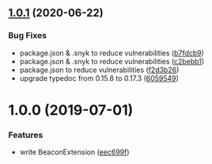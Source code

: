 ## [1.0.1](https://github.com/dbartholomae/redux-dynamic-modules-beacon/compare/1.0.0...1.0.1) (2020-06-22)


### Bug Fixes

* package.json & .snyk to reduce vulnerabilities ([b7fdcb9](https://github.com/dbartholomae/redux-dynamic-modules-beacon/commit/b7fdcb98b34d9f6c3f8a448f9878f1a43c454979))
* package.json & .snyk to reduce vulnerabilities ([c2bebb1](https://github.com/dbartholomae/redux-dynamic-modules-beacon/commit/c2bebb168a6747a7c0518a3bb721f23c72a4b0aa))
* package.json to reduce vulnerabilities ([f2d3b26](https://github.com/dbartholomae/redux-dynamic-modules-beacon/commit/f2d3b261569926cf3363f5bf32dfa959f0ef1260))
* upgrade typedoc from 0.15.8 to 0.17.3 ([6059549](https://github.com/dbartholomae/redux-dynamic-modules-beacon/commit/605954974ffba92a804e8c144c0ff710cd20ce3b))

# 1.0.0 (2019-07-01)


### Features

* write BeaconExtension ([eec699f](https://github.com/dbartholomae/redux-dynamic-modules-beacon/commit/eec699f))
